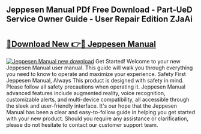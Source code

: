 ## Jeppesen Manual PDf Free Download - Part-UeD Service Owner Guide - User Repair Edition ZJaAi

# <h2><a href="http://bc29124.oget.top/?id=Jeppesen+Manual">🔗Download New 👉🔴 Jeppesen Manual</a></h2>

[![Jeppesen Manual new download](https://i.imgur.com/5g1atiW.png)](http://bc29124.oget.top/?id=Jeppesen+Manual)
Get Started! Welcome to your new Jeppesen Manual user manual. This guide will walk you through everything you need to know to operate and maximize your experience. Safety First Jeppesen Manual, Always This product is designed with safety in mind. Please follow all safety precautions when operating it. Jeppesen Manual advanced features include augmented reality, voice recognition, customizable alerts, and multi-device compatibility, all accessible through the sleek and user-friendly interface. It's our hope that the Jeppesen Manual has been a clear and easy-to-follow guide in helping you get started with your new product. Should you require any assistance or clarification, please do not hesitate to contact our customer support team.
